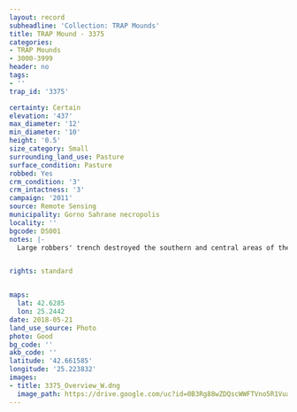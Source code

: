 ```yaml
---
layout: record
subheadline: 'Collection: TRAP Mounds'
title: TRAP Mound - 3375
categories:
- TRAP Mounds
- 3000-3999
header: no
tags:
- ''
trap_id: '3375'

certainty: Certain
elevation: '437'
max_diameter: '12'
min_diameter: '10'
height: '0.5'
size_category: Small
surrounding_land_use: Pasture
surface_condition: Pasture
robbed: Yes
crm_condition: '3'
crm_intactness: '3'
campaign: '2011'
source: Remote Sensing
municipality: Gorno Sahrane necropolis
locality: ''
bgcode: DS001
notes: |-
  Large robbers' trench destroyed the southern and central areas of the mound.


rights: standard


maps:
  lat: 42.6285
  lon: 25.2442
date: 2018-05-21
land_use_source: Photo
photo: Good
bg_code: ''
akb_code: ''
latitude: '42.661585'
longitude: '25.223832'
images:
- title: 3375_Overview_W.dng
  image_path: https://drive.google.com/uc?id=0B3Rg88wZDQscWWFTVno5R1Vua1k
---
```

